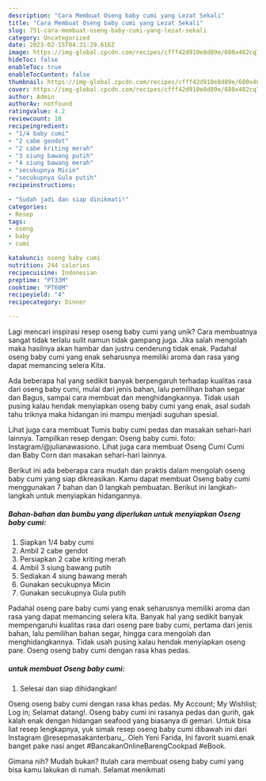 ```yaml
---
description: "Cara Membuat Oseng baby cumi yang Lezat Sekali"
title: "Cara Membuat Oseng baby cumi yang Lezat Sekali"
slug: 751-cara-membuat-oseng-baby-cumi-yang-lezat-sekali
category: Uncategorized
date: 2023-02-15T04:31:29.616Z
image: https://img-global.cpcdn.com/recipes/cfff42d910e8d89e/680x482cq70/oseng-baby-cumi-foto-resep-utama.jpg
hideToc: false
enableToc: true
enableTocContent: false
thumbnail: https://img-global.cpcdn.com/recipes/cfff42d910e8d89e/680x482cq70/oseng-baby-cumi-foto-resep-utama.jpg
cover: https://img-global.cpcdn.com/recipes/cfff42d910e8d89e/680x482cq70/oseng-baby-cumi-foto-resep-utama.jpg
author: Admin
authorAv: notfound
ratingvalue: 4.2
reviewcount: 10
recipeingredient:
- "1/4 baby cumi"
- "2 cabe gendot"
- "2 cabe kriting merah"
- "3 siung bawang putih"
- "4 siung bawang merah"
- "secukupnya Micin"
- "secukupnya Gula putih"
recipeinstructions:

- "Sudah jadi dan siap dinikmati!"
categories:
- Resep
tags:
- oseng
- baby
- cumi

katakunci: oseng baby cumi 
nutrition: 244 calories
recipecuisine: Indonesian
preptime: "PT33M"
cooktime: "PT60M"
recipeyield: "4"
recipecategory: Dinner

---
```





Lagi mencari inspirasi resep oseng baby cumi yang unik? Cara membuatnya sangat tidak terlalu sulit namun tidak gampang juga. Jika salah mengolah maka hasilnya akan hambar dan justru cenderung tidak enak. Padahal oseng baby cumi yang enak seharusnya memiliki aroma dan rasa yang dapat memancing selera Kita.





Ada beberapa hal yang sedikit banyak berpengaruh terhadap kualitas rasa dari oseng baby cumi, mulai dari jenis bahan, lalu pemilihan bahan segar dan Bagus, sampai cara membuat dan menghidangkannya. Tidak usah pusing kalau hendak menyiapkan oseng baby cumi yang enak,      asal sudah tahu triknya maka hidangan ini mampu menjadi suguhan spesial.














Lihat juga cara membuat Tumis baby cumi pedas dan masakan sehari-hari lainnya. Tampilkan resep dengan: Oseng baby cumi. foto: Instagram/@julianawasiono. Lihat juga cara membuat Oseng Cumi Cumi dan Baby Corn dan masakan sehari-hari lainnya.






Berikut ini ada beberapa cara mudah dan praktis dalam mengolah oseng baby cumi yang siap dikreasikan. Kamu dapat membuat Oseng baby cumi menggunakan 7 bahan dan 0 langkah pembuatan. Berikut ini langkah-langkah untuk menyiapkan hidangannya.

<!--inarticleads1-->

##### Bahan-bahan dan bumbu yang diperlukan untuk menyiapkan Oseng baby cumi:

1. Siapkan 1/4 baby cumi
1. Ambil 2 cabe gendot
1. Persiapkan 2 cabe kriting merah
1. Ambil 3 siung bawang putih
1. Sediakan 4 siung bawang merah
1. Gunakan secukupnya Micin
1. Gunakan secukupnya Gula putih


Padahal oseng pare baby cumi yang enak seharusnya memiliki aroma dan rasa yang dapat memancing selera kita. Banyak hal yang sedikit banyak mempengaruhi kualitas rasa dari oseng pare baby cumi, pertama dari jenis bahan, lalu pemilihan bahan segar, hingga cara mengolah dan menghidangkannya. Tidak usah pusing kalau hendak menyiapkan oseng pare. Oseng oseng baby cumi dengan rasa khas pedas. 

<!--inarticleads2-->

#####  untuk membuat Oseng baby cumi:


1. Selesai dan siap dihidangkan!

Oseng oseng baby cumi dengan rasa khas pedas. My Account; My Wishlist; Log in; Selamat datang!. Oseng baby cumi ini rasanya pedas dan gurih, gak kalah enak dengan hidangan seafood yang biasanya di gemari. Untuk bisa liat resep lengkapnya, yuk simak resep oseng baby cumi dibawah ini dari Instagram @resepmasakanterbaru_. Oleh Yeni Farida, Ini favorit suami.enak banget pake nasi anget #BancakanOnlineBarengCookpad #eBook. 

Gimana nih? Mudah bukan? Itulah cara membuat oseng baby cumi yang bisa kamu lakukan di rumah. Selamat menikmati
